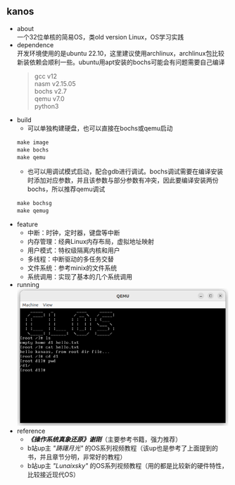 ## kanos
* about<br>
一个32位单核的简易OS，类old version Linux，OS学习实践
* dependence<br>
  开发环境使用的是ubuntu 22.10，这里建议使用archlinux，archlinux包比较新装依赖会顺利一些。ubuntu用apt安装的bochs可能会有问题需要自己编译
  >gcc v12<br>
  >nasm v2.15.05<br>
  >bochs v2.7<br>
  >qemu v7.0<br>
  >python3<br>
* build<br>
  * 可以单独构建硬盘，也可以直接在bochs或qemu启动
  ```makefile
  make image
  make bochs
  make qemu
  ```
  * 也可以用调试模式启动，配合gdb进行调试。bochs调试需要在编译安装时添加对应参数，并且该参数与部分参数有冲突，因此要编译安装两份bochs，所以推荐qemu调试
  ```makefile
  make bochsg
  make qemug
  ```
* feature<br>
  * 中断：时钟，定时器，键盘等中断
  * 内存管理：经典Linux内存布局，虚拟地址映射
  * 用户模式：特权级隔离内核和用户
  * 多线程：中断驱动的多任务交替
  * 文件系统：参考minix的文件系统
  * 系统调用：实现了基本的几个系统调用
* running<br>
![](./images/running.png)
* reference<br>
  * ***《操作系统真象还原》谢刚***（主要参考书籍，强力推荐）
  * b站up主 *"踌躇月光"* 的OS系列视频教程（该up也是参考了上面提到的书，并且章节分明，非常好的教程）
  * b站up主 *"Lunaixsky"* 的OS系列视频教程（用的都是比较新的硬件特性，比较接近现代OS）